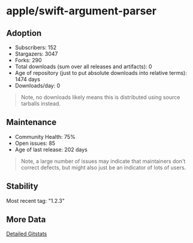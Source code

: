 # apple/swift-argument-parser

## Adoption

- Subscribers: 152
- Stargazers: 3047
- Forks: 290
- Total downloads (sum over all releases and artifacts): 0
- Age of repository (just to put absolute downloads into relative terms): 1474 days
- Downloads/day: 0

> Note, no downloads likely means this is distributed using source tarballs instead.

## Maintenance

- Community Health: 75%
- Open issues: 85
- Age of last release: 202 days

> Note, a large number of issues may indicate that maintainers don't correct defects, but might also
> just be an indicator of lots of users.

## Stability

Most recent tag: "1.2.3"

## More Data

[Detailed Gitstats](/bazel-catalog/gitstats/apple/swift-argument-parser)

